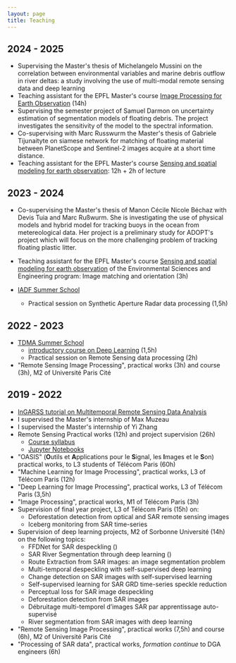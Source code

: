 ```yaml
---
layout: page
title: Teaching
---
```


## 2024 - 2025
- Supervising the Master's thesis of Michelangelo Mussini on the correlation between environmental variables and marine debris outflow in river deltas: a study involving the use of multi-modal remote sensing data and deep learning
- Teaching assistant for the EPFL Master's course [Image Processing for Earth Observation](https://edu.epfl.ch/coursebook/fr/image-processing-for-earth-observation-ENV-540) (14h)
- Supervising the semester project of Samuel Darmon on uncertainty estimation of segmentation models of floating debris. The project investigates the sensitivity of the model to the spectral information.
- Co-supervising with Marc Russwurm the Master's thesis of Gabriele Tijunaityte on siamese network for matching of floating material between PlanetScope and Sentinel-2 images acquire at a short time distance.
- Teaching assistant for the EPFL Master's course [Sensing and spatial modeling for earth observation](https://edu.epfl.ch/coursebook/fr/sensing-and-spatial-modeling-for-earth-observation-ENV-408): 12h + 2h of lecture

## 2023 - 2024
- Co-supervising the Master's thesis of Manon Cécile Nicole Béchaz with Devis Tuia and Marc Rußwurm. She is investigating the use of physical models and hybrid model for tracking buoys in the ocean from metereological data. Her project is a preliminary study for ADOPT's project which will focus on the more challenging problem of tracking floating plastic litter.    
- Teaching assistant for the EPFL Master's course [Sensing and spatial modeling for earth observation](https://edu.epfl.ch/coursebook/en/sensing-and-spatial-modeling-for-earth-observation-ENV-408) of the Environmental Sciences and Engineering program: Image matching and orientation (3h)

- [IADF Summer School](https://iadf-school.org/)
  - Practical session on Synthetic Aperture Radar data processing (1,5h)


## 2022 - 2023
- [TDMA Summer School](tdma2023.sciencesconf.org/)
  - [introductory course on Deep Learning](https://tdma2023.sciencesconf.org/data/Cours_Dalsasso.pdf) (1,5h)
  - Practical session on Remote Sensing data processing (2h)
- "Remote Sensing Image Processing", practical works (3h) and course (3h), M2 of Université Paris Cité

## 2019 - 2022
- [InGARSS tutorial on Multitemporal Remote Sensing Data Analysis](https://cmsworkshops.com/InGARSS2021/tutorials.php#1002)
- I supervised the Master's internship of Max Muzeau
- I supervised the Master's internship of Yi Zhang
- Remote Sensing Practical works (12h) and project supervision (26h)
  - [Course syllabus](https://mvaisat.wp.imt.fr/)
  - [Jupyter Notebooks](https://perso.telecom-paristech.fr/dalsasso/TPSAR/)
- "OASIS" (<b>O</b>utils et <b>A</b>pplications pour le <b>S</b>ignal, les <b>I</b>mages et le <b>S</b>on) practical works, to L3 students of Télécom Paris (60h)
- "Machine Learning for Image Processing", practical works, L3 of Télécom Paris (12h)
- "Deep Learning for Image Processing", practical works, L3 of Télécom Paris (3,5h)
- "Image Processing", practical works, M1 of Télécom Paris (3h)
- Supervision of final year project, L3 of Télécom Paris (15h) on:
  - Deforestation detection from optical and SAR remote sensing images
  - Iceberg monitoring from SAR time-series
- Supervision of deep learning projects, M2 of Sorbonne Université (14h) on the following topics:
  - FFDNet for SAR despeckling (<a href="https://github.com/MathieuRita/MVA_Remote"><i class="fa fa-link"></i></a>)
  - SAR River Segmentation through deep learning (<a href="https://github.com/AyoubOuddah/SAR_River_Segmentation_Pytorch-Unet"><i class="fa fa-link"></i></a>)
  - Route Extraction from SAR images: an image segmentation problem
  - Multi-temporal despeckling with self-supervised deep learning
  - Change detection on SAR images with self-supervised learning
  - Self-supervised learning for SAR GRD time-series speckle reduction
  - Perceptual loss for SAR image despeckling
  - Deforestation detection from SAR images
  - Débruitage multi-temporel d’images SAR par apprentissage auto-supervisé
  - River segmentation from SAR images with deep learning
- "Remote Sensing Image Processing", practical works (7,5h) and course (6h), M2 of Université Paris Cité
- "Processing of SAR data", practical works, *formation continue* to DGA engineers (6h)
